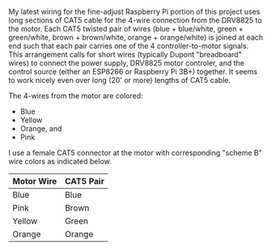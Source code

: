 My latest wiring for the fine-adjust Raspberry Pi portion of this project uses long sections of CAT5 cable for the 4-wire connection from the DRV8825 to the motor.  Each CAT5 twisted pair of wires (blue + blue/white, green + green/white, brown + brown/white, orange + orange/white) is joined at each end such that each pair carries one of the 4 controller-to-motor signals.  This arrangement calls for short wires (typically Dupont "breadboard" wires) to connect the power supply, DRV8825 motor controler, and the control source (either an ESP8266 or Raspberry Pi 3B+) together.  It seems to work nicely even over long (20' or more) lengths of CAT5 cable.

The 4-wires from the motor are colored:

  - Blue
  - Yellow
  - Orange, and
  - Pink

I use a female CAT5 connector at the motor with corresponding "scheme B" wire colors as indicated below.

| Motor Wire | CAT5 Pair |
| --- | --- |
| Blue | Blue |
| Pink | Brown |
| Yellow | Green |
| Orange | Orange |

